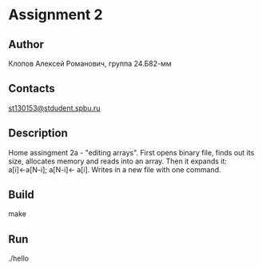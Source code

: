 # Assignment 2
## Author
Клопов Алексей Романович, группа 24.Б82-мм
## Contacts
st130153@stdudent.spbu.ru
## Description
Home assingment 2a - "editing arrays". First opens binary file, finds out its size, allocates memory and reads into an array. Then it expands it: a[i]←a[N-i]; a[N-i]← a[i]. Writes in a new file with one command.
## Build
make
## Run
./hello
